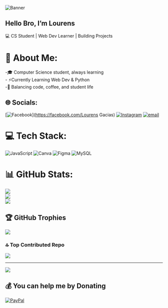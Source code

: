 ![Banner](https://your-image-link.com/banner.png)

## Hello Bro, I’m Lourens 
💻 CS Student | Web Dev Learner | Building Projects

# 💫 About Me:
-🎓 Computer Science student, always learning <br>- ⚡Currently Learning Web Dev & Python  <br>-🎯 Balancing code, coffee, and student life  <br>


## 🌐 Socials:
[![Facebook](https://img.shields.io/badge/Facebook-%231877F2.svg?logo=Facebook&logoColor=white)](https://facebook.com/Lourens Gacias) [![Instagram](https://img.shields.io/badge/Instagram-%23E4405F.svg?logo=Instagram&logoColor=white)](https://instagram.com/lou_rrens) [![email](https://img.shields.io/badge/Email-D14836?logo=gmail&logoColor=white)](mailto:lourensgacias00@gmail.com) 

# 💻 Tech Stack:
![JavaScript](https://img.shields.io/badge/javascript-%23323330.svg?style=for-the-badge&logo=javascript&logoColor=%23F7DF1E) ![Canva](https://img.shields.io/badge/Canva-%2300C4CC.svg?style=for-the-badge&logo=Canva&logoColor=white) ![Figma](https://img.shields.io/badge/figma-%23F24E1E.svg?style=for-the-badge&logo=figma&logoColor=white) ![MySQL](https://img.shields.io/badge/mysql-4479A1.svg?style=for-the-badge&logo=mysql&logoColor=white)
# 📊 GitHub Stats:
![](https://github-readme-stats.vercel.app/api?username=devlou-rens&theme=radical&hide_border=false&include_all_commits=true&count_private=true)<br/>
![](https://nirzak-streak-stats.vercel.app/?user=devlou-rens&theme=radical&hide_border=false)<br/>
![](https://github-readme-stats.vercel.app/api/top-langs/?username=devlou-rens&theme=radical&hide_border=false&include_all_commits=true&count_private=true&layout=compact)

## 🏆 GitHub Trophies
![](https://github-profile-trophy.vercel.app/?username=devlou-rens&theme=radical&no-frame=false&no-bg=false&margin-w=4)

### 🔝 Top Contributed Repo
![](https://github-contributor-stats.vercel.app/api?username=devlou-rens&limit=5&theme=radical&combine_all_yearly_contributions=true)

---
[![](https://visitcount.itsvg.in/api?id=devlou-rens&icon=2&color=7)](https://visitcount.itsvg.in)

  ## 💰 You can help me by Donating
  [![PayPal](https://img.shields.io/badge/PayPal-00457C?style=for-the-badge&logo=paypal&logoColor=white)](https://paypal.me/lourensgacias00@gmail.com) 

  
<!-- Proudly created with GPRM ( https://gprm.itsvg.in ) -->
